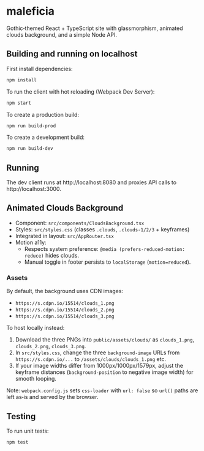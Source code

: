 # maleficia

Gothic‑themed React + TypeScript site with glassmorphism, animated clouds background, and a simple Node API.

## Building and running on localhost

First install dependencies:

```sh
npm install
```

To run the client with hot reloading (Webpack Dev Server):

```sh
npm start
```

To create a production build:

```sh
npm run build-prod
```

To create a development build:

```sh
npm run build-dev
```

## Running

The dev client runs at http://localhost:8080 and proxies API calls to http://localhost:3000.

## Animated Clouds Background

- Component: `src/components/CloudsBackground.tsx`
- Styles: `src/styles.css` (classes `.clouds`, `.clouds-1/2/3` + keyframes)
- Integrated in layout: `src/AppRouter.tsx`
- Motion a11y:
  - Respects system preference: `@media (prefers-reduced-motion: reduce)` hides clouds.
  - Manual toggle in footer persists to `localStorage` (`motion=reduced`).

### Assets

By default, the background uses CDN images:

- `https://s.cdpn.io/15514/clouds_1.png`
- `https://s.cdpn.io/15514/clouds_2.png`
- `https://s.cdpn.io/15514/clouds_3.png`

To host locally instead:

1. Download the three PNGs into `public/assets/clouds/` as `clouds_1.png`, `clouds_2.png`, `clouds_3.png`.
2. In `src/styles.css`, change the three `background-image` URLs from `https://s.cdpn.io/...` to `/assets/clouds/clouds_1.png` etc.
3. If your image widths differ from 1000px/1000px/1579px, adjust the keyframe distances (`background-position` to negative image width) for smooth looping.

Note: `webpack.config.js` sets `css-loader` with `url: false` so `url()` paths are left as‑is and served by the browser.

## Testing

To run unit tests:

```sh
npm test
```
